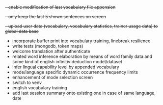 <s>- enable modification of last vocabulary file appension</s>

<s>- only keep the last 5 shown sentences on screen</s>

<s>-  upload user data (vocabulary, vocabulary statistics, trainer usage data) to global data base</s>
- incorporate buffer print into vocabulary training, linebreak resilience
- write tests (mongodb, token maps)
- welcome translation after authenticate
- related word inference elaboration by means of word family data and some kind of english infinitiv deduction model/dataset
- infer lingual capability level by appended vocabulary
- mode/language specific dynamic occurrence frequency limits
- enhancement of mode selection screen
- switch to venv
- english vocabulary training
- add last session summary onto existing one in case of same language, date
